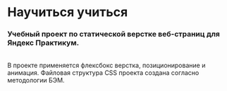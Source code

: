 # Научиться учиться
### Учебный проект по статической верстке веб-страниц для Яндекс Практикум.
<br/>
В проекте применяется флексбокс верстка, позиционирование и анимация.
Файловая структура CSS проекта создана согласно методологии БЭМ.